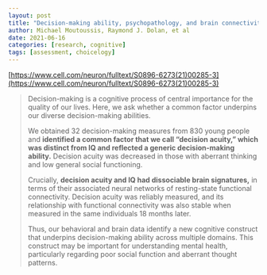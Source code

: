 ```yaml
---
layout: post
title: "Decision-making ability, psychopathology, and brain connectivity"
author: Michael Moutoussis, Raymond J. Dolan, et al
date: 2021-06-16
categories: [research, cognitive]
tags: [assessment, choicelogy]
---
```


[https://www.cell.com/neuron/fulltext/S0896-6273(21)00285-3](https://www.cell.com/neuron/fulltext/S0896-6273(21)00285-3)

> Decision-making is a cognitive process of central importance for the quality of our lives. Here, we ask whether a common factor underpins our diverse decision-making abilities. 
>
> We obtained 32 decision-making measures from 830 young people and **identified a common factor that we call “decision acuity,” which was distinct from IQ and reflected a generic decision-making ability.** Decision acuity was decreased in those with aberrant thinking and low general social functioning. 
>
> Crucially, **decision acuity and IQ had dissociable brain signatures,** in terms of their associated neural networks of resting-state functional connectivity. Decision acuity was reliably measured, and its relationship with functional connectivity was also stable when measured in the same individuals 18 months later. 
>
> Thus, our behavioral and brain data identify a new cognitive construct that underpins decision-making ability across multiple domains. This construct may be important for understanding mental health, particularly regarding poor social function and aberrant thought patterns.
